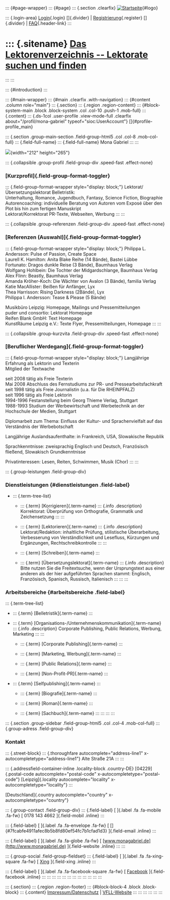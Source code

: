 ::: {#page-wrapper}
::: {#page}
::: {.section .clearfix}
[![Startseite](https://www.lektoren.de/sites/default/files/VfLL_logo.jpg)](/ "Startseite"){#logo}

::: {.login-area}
[Login](/user){.login} []{.divider} \|
[Registrierung](/user/register){.register} []{.divider} \|
[FAQ](/faq-page){.header-link}
:::

::: {.sitename}
[Das Lektorenverzeichnis -- Lektorate suchen und finden](/ "Startseite")
========================================================================
:::
:::

::: {#introduction}
:::

::: {#main-wrapper}
::: {#main .clearfix .with-navigation}
::: {#content .column role="main"}
::: {.section}
::: {.region .region-content}
::: {#block-system-main .block .block-system .col .col-10 .push-1 .mob-full}
::: {.content}
::: {.ds-1col .user-profile .view-mode-full .clearfix about="/profil/mona-gabriel" typeof="sioc:UserAccount"}
[]{#profile-profile_main}

::: {.section .group-main-section .field-group-html5 .col .col-8 .mob-col-full}
::: {.field-full-name}
::: {.field-full-name}
Mona Gabriel
:::
:::

![](https://www.lektoren.de/sites/default/files/styles/profile-image-full/public/users/profile_img/p107319berodileipzig.jpg?itok=fbFNfNoC){width="212"
height="265"}

::: {.collapsible .group-profil .field-group-div .speed-fast .effect-none}
### [Kurzprofil]{.field-group-format-toggler}

::: {.field-group-format-wrapper style="display: block;"}
Lektorat/Übersetzungslektorat Belletristik:\
Unterhaltung, Romance, Jugendbuch, Fantasy, Science Fiction, Biographie\
Autorencoaching: individuelle Beratung von Autoren vom Exposé über den
Plot bis hin zum fertigen Manuskript\
Lektorat/Korrektorat PR-Texte, Webseiten, Werbung
:::
:::

::: {.collapsible .group-referenzen .field-group-div .speed-fast .effect-none}
### [Referenzen (Auswahl)]{.field-group-format-toggler}

::: {.field-group-format-wrapper style="display: block;"}
Philippa L. Andersson: Pulse of Passion, Create Space\
Laurell K. Hamilton: Anita Blake Reihe (14 Bände), Bastei Lübbe\
Fortunato: Dragos dunkle Reise (3 Bände), Baumhaus Verlag\
Wolfgang Hohlbein: Die Tochter der Midgardschlange, Baumhaus Verlag\
Alex Flinn: Beastly, Baumhaus Verlag\
Amanda Kröher-Koch: Die Wächter von Avalon (3 Bände), familia Verlag\
Katie MacAllister: Beißen für Anfänger, Lyx\
Thea Harrisson: Rising Darkness (2Bände), Lyx\
Philippa l. Andersson: Tease & Please (5 Bände)

Musikbüro Leipzig: Homepage, Mailings und Pressemitteilungen\
puder und consortio: Lektorat Homepage\
Reifen Blank GmbH: Text Homepage\
KunstRäume Leipzig e.V.: Texte Flyer, Pressemitteilungen, Homepage
:::
:::

::: {.collapsible .group-kurzvita .field-group-div .speed-fast .effect-none}
### [Beruflicher Werdegang]{.field-group-format-toggler}

::: {.field-group-format-wrapper style="display: block;"}
Langjährige Erfahrung als Lektorin und Texterin\
Mitglied der Textwache

seit 2008 tätig als Freie Texterin\
Mai 2008 Abschluss des Fernstudiums zur PR- und Pressearbeitsfachkraft\
seit 1998 tätig als Freie Journalistin (u.a. für Die RHEINPFALZ)\
seit 1996 tätig als Freie Lektorin\
1994-1996 Festanstellung beim Georg Thieme Verlag, Stuttgart\
1988-1993 Studium der Werbewirtschaft und Werbetechnik an der Hochschule
der Medien, Stuttgart

Diplomarbeit zum Thema: Einfluss der Kultur- und Sprachenvielfalt auf
das Verständnis der Werbebotschaft

Langjährige Auslandsaufenthalte: in Frankreich, USA, Slowakische
Republik

Sprachkenntnisse: zweisprachig Englisch und Deutsch, Französisch
fließend, Slowakisch Grundkenntnisse

Privatinteressen: Lesen, Reiten, Schwimmen, Musik (Chor)
:::
:::

::: {.group-leistungen .field-group-div}
### Dienstleistungen {#dienstleistungen .field-label}

-   ::: {.term-tree-list}
    -   ::: {.term}
        [Korrigieren]{.term-name}
        ::: {.info .description}
        Korrektorat: Überprüfung von Orthografie, Grammatik und
        Zeichensetzung
        :::
        :::

    -   ::: {.term}
        [Lektorieren]{.term-name}
        ::: {.info .description}
        Lektorat/Redaktion: inhaltliche Prüfung, stilistische
        Überarbeitung, Verbesserung von Verständlichkeit und Lesefluss,
        Kürzungen und Ergänzungen, Rechtschreibkontrolle
        :::
        :::

    -   ::: {.term}
        [Schreiben]{.term-name}
        :::

    -   ::: {.term}
        [Übersetzungslektorat]{.term-name}
        ::: {.info .description}
        Bitte nutzen Sie die Freitextsuche, wenn der Ursprungstext aus
        einer anderen als der hier aufgeführten Sprachen stammt:
        Englisch, Französisch, Spanisch, Russisch, Italienisch
        :::
        :::
    :::

### Arbeitsbereiche {#arbeitsbereiche .field-label}

::: {.term-tree-list}
-   ::: {.term}
    [Belletristik]{.term-name}
    :::

-   ::: {.term}
    [Organisations-/Unternehmenskommunikation]{.term-name}
    ::: {.info .description}
    Corporate Publishing, Public Relations, Werbung, Marketing
    :::
    :::

    -   ::: {.term}
        [Corporate Publishing]{.term-name}
        :::

    -   ::: {.term}
        [Marketing, Werbung]{.term-name}
        :::

    -   ::: {.term}
        [Public Relations]{.term-name}
        :::

    -   ::: {.term}
        [Non-Profit-PR]{.term-name}
        :::

-   ::: {.term}
    [Selfpublishing]{.term-name}
    :::

    -   ::: {.term}
        [Biografie]{.term-name}
        :::

    -   ::: {.term}
        [Roman]{.term-name}
        :::

    -   ::: {.term}
        [Sachbuch]{.term-name}
        :::
:::
:::
:::

::: {.section .group-sidebar .field-group-html5 .col .col-4 .mob-col-full}
::: {.group-adress .field-group-div}
### Kontakt

::: {.street-block}
::: {.thoroughfare autocomplete="address-line1" x-autocompletetype="address-line1"}
Alte Straße 21A
:::
:::

::: {.addressfield-container-inline .locality-block .country-DE}
[04229]{.postal-code autocomplete="postal-code"
x-autocompletetype="postal-code"} [Leipzig]{.locality
autocomplete="locality" x-autocompletetype="locality"}
:::

[Deutschland]{.country autocomplete="country"
x-autocompletetype="country"}

::: {.group-contact .field-group-div}
::: {.field-label}
[ ]{.label .fa .fa-mobile .fa-fw} [ 0178 143 4662 ]{.field-mobil
.inline}
:::

::: {.field-label}
[ ]{.label .fa .fa-envelope .fa-fw} [
[]{#7fcabfe4911afec8b5b8fd80ef54fc7b1cfad1d3} ]{.field-email .inline}
:::

::: {.field-label}
[ ]{.label .fa .fa-globe .fa-fw} [
[www.monagabriel.de](http://www.monagabriel.de) ]{.field-website
.inline}
:::
:::

::: {.group-social .field-group-fieldset}
::: {.field-label}
[ ]{.label .fa .fa-xing-square .fa-fw} [
[Xing](https://www.xing.com/profile/Mona_Gabriel) ]{.field-xing .inline}
:::

::: {.field-label}
[ ]{.label .fa .fa-facebook-square .fa-fw} [
[Facebook](https://www.facebook.com/MonaGabriel68) ]{.field-facebook
.inline}
:::
:::
:::
:::
:::
:::
:::
:::
:::
:::
:::
:::

::: {.section}
::: {.region .region-footer}
::: {#block-block-4 .block .block-block}
::: {.content}
[Impressum/Datenschutz](/impressum) \|
[VFLL-Website](http://www.vfll.de)
:::
:::
:::
:::
:::
:::
